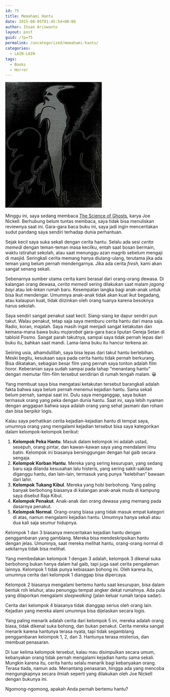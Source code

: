 ```yaml
---
id: 75
title: Memahami Hantu
date: 2015-08-05T01:45:54+00:00
author: Ihsan Ariswanto
layout: post
guid: /?p=75
permalink: /uncategorized/memahami-hantu/
categories:
  - LAIN-LAIN
tags:
  - Books
  - Horror
---
```

<img class=" wp-image-76 aligncenter" src="/wp-content/uploads/2015/08/output.jpg" alt="ilustrasi hantu" width="304" height="395" />

Minggu ini, saya sedang membaca [The Science of Ghosts](https://www.goodreads.com/book/show/14568711-the-science-of-ghosts), karya Joe Nickell. Berhubung belum tuntas membaca, saya tidak bisa menuliskan reviewnya saat ini. Gara-gara baca buku ini, saya jadi ingin menceritakan sudut pandang saya sendiri terhadap dunia perhantuan.

Sejak kecil saya suka sekali dengan cerita hantu. Selalu ada sesi _cerita memedi_ dengan teman-teman masa kecilku, entah saat bosan bermain, waktu istirahat sekolah, atau saat menunggu azan magrib sebelum mengaji di masjid. Seringkali cerita memang hanya diulang-ulang, terutama jika ada teman yang belum pernah mendengarnya. Jika ada cerita _fresh,_ kami akan sangat senang sekali.<!--more-->

Sebenarnya sumber utama cerita kami berasal dari orang-orang dewasa. Di kalangan orang dewasa, _cerita memedi_ sering dilakukan saat malam _jagong bayi_ atau _lek-lekan_ rumah baru. Kesempatan langka bagi anak-anak untuk bisa ikut mendengar. Umumnya anak-anak tidak akan kuat ikut begadang, atau kalaupun kuat, tidak diizinkan oleh orang tuanya karena besoknya harus sekolah.

Saya sendiri sangat penakut saat kecil. Siang-siang ke dapur sendiri pun takut. Walau penakut, tetap saja saya memburu cerita hantu dari mana saja. Radio, koran, majalah. Saya masih ingat menjadi sangat ketakutan dan kemana-mana bawa buku _mujarobat_ gara-gara baca liputan Gereja Setan di tabloid Posmo. Sangat parah takutnya, sampai saya tidak pernah lepas dari buku itu, bahkan saat mandi. Lama-lama buku itu hancur terkena air.

Seiiring usia, alhamdulillah, saya bisa lepas dari takut hantu berlebihan. Meski begitu, kesukaan saya pada cerita hantu tidak pernah berkurang. Bisa dikatakan, sebagian besar film yang pernah saya tonton adalah film horor. Keberanian saya sudah sampai pada tahap “menantang hantu” dengan memutar film-film tersebut sendirian di rumah tengah malam. 😀

Yang membuat saya bisa mengatasi ketakutan tersebut barangkali adalah fakta bahwa saya belum pernah menemui kejadian hantu. Sama sekali belum pernah, sampai saat ini. Dulu saya menganggap, saya bukan termasuk orang yang peka dengan dunia hantu. Saat ini, saya lebih nyaman dengan anggapan bahwa saya adalah orang yang sehat jasmani dan rohani dan bisa berpikir logis.

Kalau saya perhatikan cerita kejadian-kejadian hantu di tempat saya, umumnya orang yang mengalami kejadian tersebut bisa saya kategorikan dalam kelompok-kelompok berikut:

  1. **Kelompok Peka Hantu**. Masuk dalam kelompok ini adalah ustad, sesepuh, orang pintar, dan kawan-kawan saya yang mendalami ilmu batin. Kelompok ini biasanya bersinggungan dengan hal gaib secara sengaja.
  2. **Kelompok Korban Hantu**. Mereka yang sering kesurupan, yang sedang baru saja dilanda kesusahan lalu histeris, yang sering sakit-sakitan diganggu hantu, dan lain-lain, termasuk yang punya &#8220;kelebihan&#8221; bawaan dari lahir.
  3. **Kelompok Tukang Kibul**. Mereka yang hobi berbohong. Yang paling banyak berbohong biasanya di kalangan anak-anak muda di kampung saya disebut Raja Kibul.
  4. **Kelompok Penakut**. Anak-anak dan orang dewasa yang memang pada dasarnya penakut.
  5. **Kelompok Normal**. Orang-orang biasa yang tidak masuk empat kategori di atas, namun mengalami kejadian hantu. Umumnya hanya sekali atau dua kali saja seumur hidupnya.

Kelompok 1 dan 3 biasanya menceritakan kejadian hantu dengan penggambaran yang gamblang. Mereka bisa mendeskripsikan hantu dengan jelas. Umumnya, saat mereka melihat hantu, orang-orang normal di sekitarnya tidak bisa melihat.

Yang membedakan kelompok 1 dengan 3 adalah, kelompok 3 dikenal suka berbohong bukan hanya dalam hal gaib, tapi juga saat cerita pengalaman lainnya. Kelompok 1 tidak punya kebiasaan bohong ini. Oleh karena itu, umumnya cerita dari kelompok 1 dianggap bisa dipercaya.

Kelompok 2 biasanya mengalami bertemu hantu saat kesurupan, bisa dalam bentuk roh leluhur, atau penunggu tempat angker dekat rumahnya. Ada pula yang dilaporkan mengalami _sleepwalking_ (jalan keluar rumah tanpa sadar).

Cerita dari kelompok 4 biasanya tidak dianggap serius oleh orang lain. Kejadian yang mereka alami umumnya bisa dijelaskan secara logis.

Yang paling menarik adalah cerita dari kelompok 5 ini, mereka adalah orang biasa, tidak dikenal suka bohong, dan bukan penakut. Cerita mereka sangat menarik karena hantunya terasa nyata, tapi tidak segamblang penggambaran kelompok 1, 2, dan 3. Hantunya terasa misterius, dan membuat penasaran.

Di luar kelima kelompok tersebut, kalau mau disimpulkan secara umum, kebanyakan orang tidak pernah mengalami kejadian hantu sama sekali. Mungkin karena itu, cerita hantu selalu menarik bagi kebanyakan orang. Terasa tiada, namun ada. Menantang penasaran, hingga ada yang mencoba mengungkapnya secara ilmiah seperti yang dilakukan oleh Joe Nickell dengan bukunya ini.

Ngomong-ngomong, apakah Anda pernah bertemu hantu?